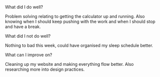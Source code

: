 What did I do well?

Problem solving relating to getting the calculator up and running. Also knowing when I should keep pushing with the work and when I should stop and have a break.

What did I not do well?

Nothing to bad this week, could have organised my sleep schedule better.

What can I improve on? 

Cleaning up my website and making everything flow better. Also researching more into design practices.